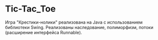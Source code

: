 # Tic-Tac_Toe

Игра "Крестики-нолики" реализована на Java с использованием библиотеки Swing. Реализованы наследование, полиморфизм, потоки (расширение интерфейса Runnable).
